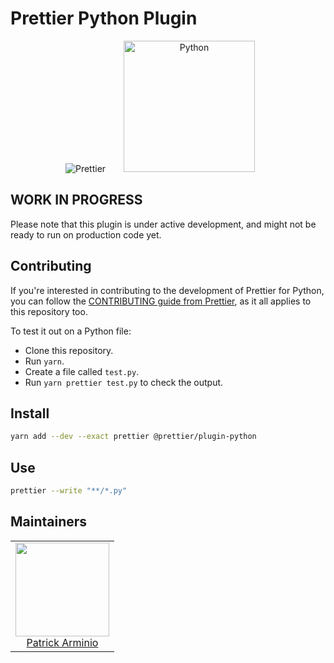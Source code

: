# Prettier Python Plugin

<div align="center">
<img alt="Prettier"
  src="https://raw.githubusercontent.com/prettier/prettier-logo/master/images/prettier-icon-light.png">
<img alt="Python"
  hspace="25"
  height="210"
  src="https://upload.wikimedia.org/wikipedia/commons/thumb/0/0a/Python.svg/240px-Python.svg.png">
</div>

## WORK IN PROGRESS

Please note that this plugin is under active development, and might not be ready to run on production code yet.

## Contributing

If you're interested in contributing to the development of Prettier for Python, you can follow the [CONTRIBUTING guide from Prettier](https://github.com/prettier/prettier/blob/master/CONTRIBUTING.md), as it all applies to this repository too.

To test it out on a Python file:

* Clone this repository.
* Run `yarn`.
* Create a file called `test.py`.
* Run `yarn prettier test.py` to check the output.

## Install

```bash
yarn add --dev --exact prettier @prettier/plugin-python
```

## Use

```bash
prettier --write "**/*.py"
```

## Maintainers

<table>
  <tbody>
    <tr>
      <td align="center">
        <a href="https://github.com/patrick91">
          <img width="150" height="150" src="https://github.com/patrick91.png?v=3&s=150">
          </br>
          Patrick Arminio
        </a>
      </td>
    </tr>
  <tbody>
</table>
